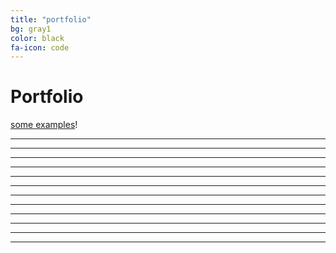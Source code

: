 ```yaml
---
title: "portfolio"
bg: gray1
color: black
fa-icon: code
---
```


# Portfolio

[some examples](https://github.com/t413/SinglePaged#fancy-jekyll-powered-single-page-site)!



- - - 
- - -
- - - 
- - -
- - - 
- - -

- - - 
- - -
- - - 
- - -
- - - 
- - -